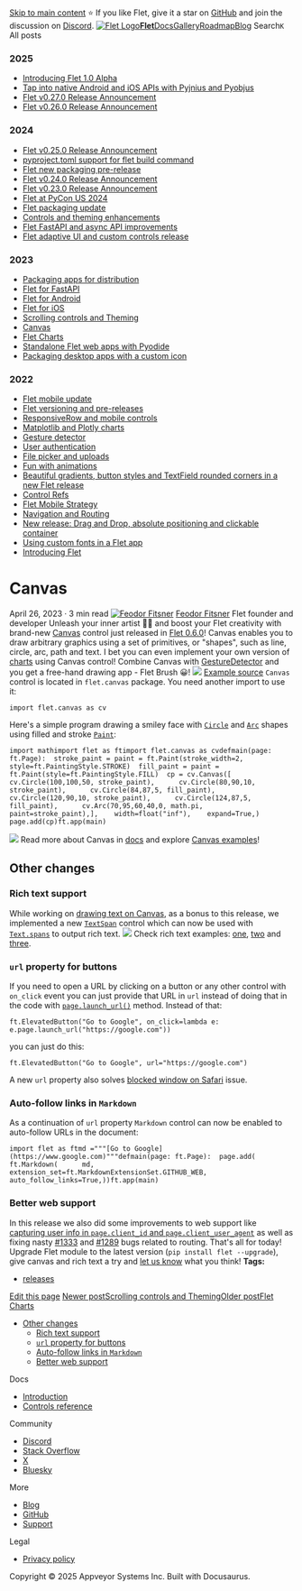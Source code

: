 [Skip to main content](https://flet.dev/blog/canvas/#__docusaurus_skipToContent_fallback)
⭐️ If you like Flet, give it a star on [GitHub](https://github.com/flet-dev/flet) and join the discussion on [Discord](https://discord.gg/dzWXP8SHG8).
[![Flet Logo](https://flet.dev/img/logo.svg)**Flet**](https://flet.dev/)[Docs](https://flet.dev/docs/)[Gallery](https://flet.dev/gallery)[Roadmap](https://flet.dev/roadmap)[Blog](https://flet.dev/blog)
[](https://github.com/flet-dev/flet)
Search`K`
All posts
### 2025
  * [Introducing Flet 1.0 Alpha](https://flet.dev/blog/introducing-flet-1-0-alpha)
  * [Tap into native Android and iOS APIs with Pyjnius and Pyobjus](https://flet.dev/blog/tap-into-native-android-and-ios-apis-with-Pyjnius-and-pyobjus)
  * [Flet v0.27.0 Release Announcement](https://flet.dev/blog/flet-v-0-27-release-announcement)
  * [Flet v0.26.0 Release Announcement](https://flet.dev/blog/flet-v-0-26-release-announcement)


### 2024
  * [Flet v0.25.0 Release Announcement](https://flet.dev/blog/flet-v-0-25-release-announcement)
  * [pyproject.toml support for flet build command](https://flet.dev/blog/pyproject-toml-support-for-flet-build-command)
  * [Flet new packaging pre-release](https://flet.dev/blog/flet-new-packaging-pre-release)
  * [Flet v0.24.0 Release Announcement](https://flet.dev/blog/flet-v-0-24-release-announcement)
  * [Flet v0.23.0 Release Announcement](https://flet.dev/blog/flet-v-0-23-release-announcement)
  * [Flet at PyCon US 2024](https://flet.dev/blog/flet-at-pycon-us-2024)
  * [Flet packaging update](https://flet.dev/blog/flet-packaging-update)
  * [Controls and theming enhancements](https://flet.dev/blog/controls-and-theming-enhancements)
  * [Flet FastAPI and async API improvements](https://flet.dev/blog/flet-fastapi-and-async-api-improvements)
  * [Flet adaptive UI and custom controls release](https://flet.dev/blog/flet-adaptive-and-custom-controls)


### 2023
  * [Packaging apps for distribution](https://flet.dev/blog/packaging-apps-for-distribution)
  * [Flet for FastAPI](https://flet.dev/blog/flet-for-fastapi)
  * [Flet for Android](https://flet.dev/blog/flet-for-android)
  * [Flet for iOS](https://flet.dev/blog/flet-for-ios)
  * [Scrolling controls and Theming](https://flet.dev/blog/scrolling-controls-and-theming)
  * [Canvas](https://flet.dev/blog/canvas)
  * [Flet Charts](https://flet.dev/blog/flet-charts)
  * [Standalone Flet web apps with Pyodide](https://flet.dev/blog/standalone-flet-web-apps-with-pyodide)
  * [Packaging desktop apps with a custom icon](https://flet.dev/blog/packaging-desktop-apps-with-custom-icon)


### 2022
  * [Flet mobile update](https://flet.dev/blog/flet-mobile-update)
  * [Flet versioning and pre-releases](https://flet.dev/blog/flet-versioning-and-pre-releases)
  * [ResponsiveRow and mobile controls](https://flet.dev/blog/responsive-row-and-mobile-controls)
  * [Matplotlib and Plotly charts](https://flet.dev/blog/matplotlib-and-plotly-charts)
  * [Gesture detector](https://flet.dev/blog/gesture-detector)
  * [User authentication](https://flet.dev/blog/user-authentication)
  * [File picker and uploads](https://flet.dev/blog/file-picker-and-uploads)
  * [Fun with animations](https://flet.dev/blog/fun-with-animations)
  * [Beautiful gradients, button styles and TextField rounded corners in a new Flet release](https://flet.dev/blog/gradients-button-textfield-styles)
  * [Control Refs](https://flet.dev/blog/control-refs)
  * [Flet Mobile Strategy](https://flet.dev/blog/flet-mobile-strategy)
  * [Navigation and Routing](https://flet.dev/blog/navigation-and-routing)
  * [New release: Drag and Drop, absolute positioning and clickable container](https://flet.dev/blog/drag-and-drop-release)
  * [Using custom fonts in a Flet app](https://flet.dev/blog/using-custom-fonts-in-flet-app)
  * [Introducing Flet](https://flet.dev/blog/introducing-flet)


# Canvas
April 26, 2023 · 3 min read
[![Feodor Fitsner](https://avatars0.githubusercontent.com/u/5041459?s=400&v=4)](ttps://github.com/FeodorFitsner)
[Feodor Fitsner](ttps://github.com/FeodorFitsner)
Flet founder and developer
[](https://github.com/FeodorFitsner "GitHub")[](https://x.com/fletdev "X")
Unleash your inner artist 🧑‍🎨 and boost your Flet creativity with brand-new [Canvas](https://flet.dev/docs/controls/canvas) control just released in [Flet 0.6.0](https://pypi.org/project/flet/)!
Canvas enables you to draw arbitrary graphics using a set of primitives, or "shapes", such as line, circle, arc, path and text. I bet you can even implement your own version of [charts](https://flet.dev/blog/flet-charts) using Canvas control!
Combine Canvas with [GestureDetector](https://flet.dev/docs/controls/gesturedetector) and you get a free-hand drawing app - Flet Brush 😀!
![](https://flet.dev/img/docs/controls/canvas/canvas-flet-brush.gif)
[Example source](https://github.com/flet-dev/examples/blob/main/python/controls/canvas/canvas-flet-brush.py)
`Canvas` control is located in `flet.canvas` package. You need another import to use it:
```
import flet.canvas as cv
```

Here's a simple program drawing a smiley face with [`Circle`](https://flet.dev/docs/controls/canvas#circle-shape-properties) and [`Arc`](https://flet.dev/docs/controls/canvas#arc-shape-properties) shapes using filled and stroke [`Paint`](https://flet.dev/docs/reference/types/paint):
```
import mathimport flet as ftimport flet.canvas as cvdefmain(page: ft.Page):  stroke_paint = paint = ft.Paint(stroke_width=2, style=ft.PaintingStyle.STROKE)  fill_paint = paint = ft.Paint(style=ft.PaintingStyle.FILL)  cp = cv.Canvas([      cv.Circle(100,100,50, stroke_paint),      cv.Circle(80,90,10, stroke_paint),      cv.Circle(84,87,5, fill_paint),      cv.Circle(120,90,10, stroke_paint),      cv.Circle(124,87,5, fill_paint),      cv.Arc(70,95,60,40,0, math.pi, paint=stroke_paint),],    width=float("inf"),    expand=True,)  page.add(cp)ft.app(main)
```

![](https://flet.dev/img/docs/controls/canvas/canvas-face.png)
Read more about Canvas in [docs](https://flet.dev/docs/controls/canvas) and explore [Canvas examples](https://github.com/flet-dev/examples/tree/main/python/controls/canvas)!
## Other changes[​](https://flet.dev/blog/canvas/#other-changes "Direct link to Other changes")
### Rich text support[​](https://flet.dev/blog/canvas/#rich-text-support "Direct link to Rich text support")
While working on [drawing text on Canvas](https://flet.dev/docs/controls/canvas#drawing-text), as a bonus to this release, we implemented a new [`TextSpan`](https://flet.dev/docs/reference/types/textspan) control which can now be used with [`Text.spans`](https://flet.dev/docs/controls/text#spans) to output rich text.
![](https://flet.dev/img/docs/controls/text/richtext-borders-stroke.png)
Check rich text examples: [one](https://flet.dev/docs/controls/text#rich-text-basics), [two](https://flet.dev/docs/controls/text#rich-text-with-borders-and-stroke) and [three](https://flet.dev/docs/controls/text#rich-text-with-gradient).
### `url` property for buttons[​](https://flet.dev/blog/canvas/#url-property-for-buttons "Direct link to url-property-for-buttons")
If you need to open a URL by clicking on a button or any other control with `on_click` event you can just provide that URL in `url` instead of doing that in the code with [`page.launch_url()`](https://flet.dev/docs/controls/page#launch_urlurl) method.
Instead of that:
```
ft.ElevatedButton("Go to Google", on_click=lambda e: e.page.launch_url("https://google.com"))
```

you can just do this:
```
ft.ElevatedButton("Go to Google", url="https://google.com")
```

A new `url` property also solves [blocked window on Safari](https://github.com/flet-dev/flet/issues/1105) issue.
### Auto-follow links in `Markdown`[​](https://flet.dev/blog/canvas/#auto-follow-links-in-markdown "Direct link to auto-follow-links-in-markdown")
As a continuation of `url` property `Markdown` control can now be enabled to auto-follow URLs in the document:
```
import flet as ftmd ="""[Go to Google](https://www.google.com)"""defmain(page: ft.Page):  page.add(    ft.Markdown(      md,      extension_set=ft.MarkdownExtensionSet.GITHUB_WEB,      auto_follow_links=True,))ft.app(main)
```

### Better web support[​](https://flet.dev/blog/canvas/#better-web-support "Direct link to Better web support")
In this release we also did some improvements to web support like [capturing user info in `page.client_id` and `page.client_user_agent`](https://github.com/flet-dev/flet/pull/1302) as well as fixing nasty [#1333](https://github.com/flet-dev/flet/pull/1333) and [#1289](https://github.com/flet-dev/flet/pull/1289) bugs related to routing.
That's all for today!
Upgrade Flet module to the latest version (`pip install flet --upgrade`), give canvas and rich text a try and [let us know](https://discord.gg/dzWXP8SHG8) what you think!
**Tags:**
  * [releases](https://flet.dev/blog/tags/releases)


[Edit this page](https://github.com/flet-dev/website/edit/main/blog/2023-04-26-canvas.md)
[Newer postScrolling controls and Theming](https://flet.dev/blog/scrolling-controls-and-theming)[Older postFlet Charts](https://flet.dev/blog/flet-charts)
  * [Other changes](https://flet.dev/blog/canvas/#other-changes)
    * [Rich text support](https://flet.dev/blog/canvas/#rich-text-support)
    * [`url` property for buttons](https://flet.dev/blog/canvas/#url-property-for-buttons)
    * [Auto-follow links in `Markdown`](https://flet.dev/blog/canvas/#auto-follow-links-in-markdown)
    * [Better web support](https://flet.dev/blog/canvas/#better-web-support)


Docs
  * [Introduction](https://flet.dev/docs)
  * [Controls reference](https://flet.dev/docs/controls)


Community
  * [Discord](https://discord.gg/dzWXP8SHG8)
  * [Stack Overflow](https://stackoverflow.com/questions/tagged/flet)
  * [X](https://x.com/fletdev)
  * [Bluesky](https://bsky.app/profile/fletdev.bsky.social)


More
  * [Blog](https://flet.dev/blog)
  * [GitHub](https://github.com/flet-dev/flet)
  * [Support](https://flet.dev/support)


Legal
  * [Privacy policy](https://flet.dev/privacy-policy)


Copyright © 2025 Appveyor Systems Inc. Built with Docusaurus.
